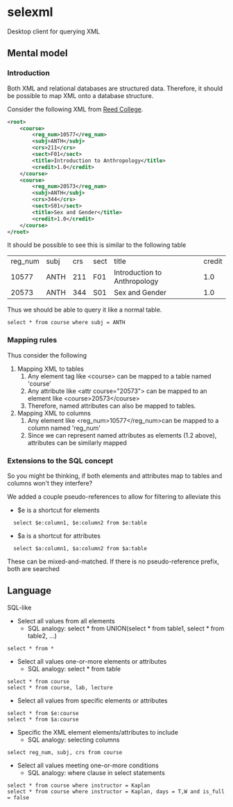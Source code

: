 # selexml
Desktop client for querying XML

## Mental model
### Introduction
Both XML and relational databases are structured data.  Therefore, it should be possible to map XML onto a database structure.

Consider the following XML from [Reed College](http://aiweb.cs.washington.edu/research/projects/xmltk/xmldata/www/repository.html).
```xml
<root>
    <course>
        <reg_num>10577</reg_num>
        <subj>ANTH</subj>
        <crs>211</crs>
        <sect>F01</sect>
        <title>Introduction to Anthropology</title>
        <credit>1.0</credit>
    </course>
    <course>
        <reg_num>20573</reg_num>
        <subj>ANTH</subj>
        <crs>344</crs>
        <sect>S01</sect>
        <title>Sex and Gender</title>
        <credit>1.0</credit>
    </course>
</root>
```
It should be possible to see this is similar to the following table

<table>
<tr><td>reg_num</td><td>subj</td><td>crs</td><td>sect</td><td>title</td><td>credit</td></tr>
<tr><td>10577</td><td>ANTH</td><td>211</td><td>F01</td><td>Introduction to Anthropology</td><td>1.0</td></tr>
<tr><td>20573</td><td>ANTH</td><td>344</td><td>S01</td><td>Sex and Gender</td><td>1.0</td></tr>
</table>
Thus we should be able to query it like a normal table.

```roomsql
select * from course where subj = ANTH
```
### Mapping rules
Thus consider the following
1. Mapping XML to tables
   1. Any element tag like &lt;course&gt; can be mapped to a table named 'course'
   2. Any attribute like &lt;attr course="20573"&gt; can be mapped to an element like &lt;course&gt;20573&lt;/course>
   3. Therefore, named attributes can also be mapped to tables.
2. Mapping XML to columns
   1. Any element like &lt;reg_num&gt;10577&lt;/reg_num&gt;can be mapped to a column named 'reg_num'
   2. Since we can represent named attributes as elements (1.2 above), attributes can be similarly mapped

### Extensions to the SQL concept
So you might be thinking, if both elements and attributes map to tables and columns won't they interfere?

We added a couple pseudo-references to allow for filtering to alleviate this
* $e is a shortcut for elements
```roomsql
  select $e:column1, $e:column2 from $e:table
```
* $a is a shortcut for attributes
```roomsql
  select $a:column1, $a:column2 from $a:table
```

These can be mixed-and-matched.  If there is no pseudo-reference prefix, both are searched
## Language
SQL-like
* Select all values from all elements
    * SQL analogy: select * from UNION(select * from table1, select * from table2, ...)
```roomsql
select * from *
```

* Select all values one-or-more elements or attributes
  * SQL analogy: select * from table
```roomsql
select * from course
select * from course, lab, lecture
```

* Select all values from specific elements or attributes
```roomsql
select * from $e:course
select * from $a:course
```

* Specific the XML element elements/attributes to include
    * SQL analogy: selecting columns
```roomsql
select reg_num, subj, crs from course
```

* Select all values meeting one-or-more conditions
  * SQL analogy: where clause in select statements
```roomsql
select * from course where instructor = Kaplan
select * from course where instructor = Kaplan, days = T,W and is_full = false
```
